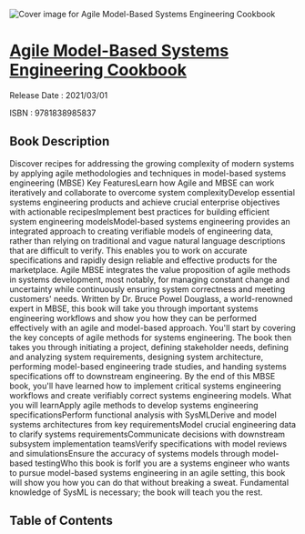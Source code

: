 ![Cover image for Agile Model-Based Systems Engineering Cookbook](https://imgdetail.ebookreading.net/cover/cover/202109/EB9781838985837.jpg)

[Agile Model-Based Systems Engineering Cookbook](https://ebookreading.net/view/book/Agile+Model-Based+Systems+Engineering+Cookbook-EB9781838985837_1.html "Agile Model-Based Systems Engineering Cookbook")
====================================================================================================================

Release Date : 2021/03/01

ISBN : 9781838985837

Book Description
-----------------

Discover recipes for addressing the growing complexity of modern systems by applying agile methodologies and techniques in model-based systems engineering (MBSE)
Key FeaturesLearn how Agile and MBSE can work iteratively and collaborate to overcome system complexityDevelop essential systems engineering products and achieve crucial enterprise objectives with actionable recipesImplement best practices for building efficient system engineering modelsModel-based systems engineering provides an integrated approach to creating verifiable models of engineering data, rather than relying on traditional and vague natural language descriptions that are difficult to verify. This enables you to work on accurate specifications and rapidly design reliable and effective products for the marketplace. Agile MBSE integrates the value proposition of agile methods in systems development, most notably, for managing constant change and uncertainty while continuously ensuring system correctness and meeting customers' needs.
Written by Dr. Bruce Powel Douglass, a world-renowned expert in MBSE, this book will take you through important systems engineering workflows and show you how they can be performed effectively with an agile and model-based approach. You'll start by covering the key concepts of agile methods for systems engineering. The book then takes you through initiating a project, defining stakeholder needs, defining and analyzing system requirements, designing system architecture, performing model-based engineering trade studies, and handing systems specifications off to downstream engineering.
By the end of this MBSE book, you'll have learned how to implement critical systems engineering workflows and create verifiably correct systems engineering models.
What you will learnApply agile methods to develop systems engineering specificationsPerform functional analysis with SysMLDerive and model systems architectures from key requirementsModel crucial engineering data to clarify systems requirementsCommunicate decisions with downstream subsystem implementation teamsVerify specifications with model reviews and simulationsEnsure the accuracy of systems models through model-based testingWho this book is forIf you are a systems engineer who wants to pursue model-based systems engineering in an agile setting, this book will show you how you can do that without breaking a sweat. Fundamental knowledge of SysML is necessary; the book will teach you the rest.


Table of Contents
-----------------

